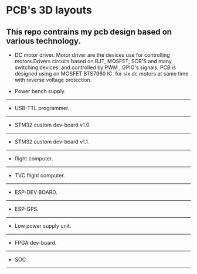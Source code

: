 # PCB's 3D layouts 

This repo contrains my pcb design based on various technology.
---
* DC motor driver.
Motor driver are the devices use for controlling motors.Drivers circuits based on BJT, MOSFET, SCR'S and many switching devices.
and controlled by PWM , GPIO's signals.
PCB is designed using on MOSFET BTS7960 IC.
for six dc motors at same time with reverse voltage protection.

* Power bench supply.
---
* USB-TTL programmer.
---
* STM32 custom dev-board v1.0.
---
* STM32 custom dev-board v1.1.
---
* flight computer.
---
* TVC flight computer.
---
* ESP-DEV BOARD.
---
* ESP-GPS.
---
* Low power supply unit.
---
* FPGA dev-board.
---
* SOC 
---

